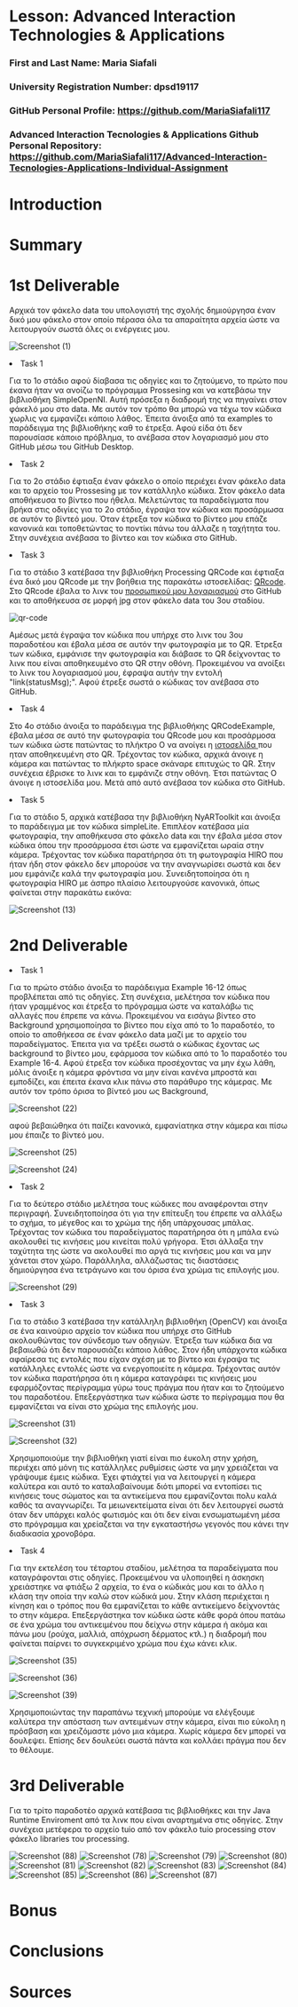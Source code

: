 # Lesson: Advanced Interaction Technologies & Applications

### First and Last Name: Maria Siafali
### University Registration Number: dpsd19117
### GitHub Personal Profile: https://github.com/MariaSiafali117
### Advanced Interaction Tecnologies & Applications Github Personal Repository: https://github.com/MariaSiafali117/Advanced-Interaction-Tecnologies-Applications-Individual-Assignment

# Introduction

# Summary


# 1st Deliverable

Αρχικά τον φάκελο data του υπολογιστή της σχολής δημιούργησα έναν δικό μου φάκελο στον οποίο πέρασα όλα τα απαραίτητα αρχεία ώστε να λειτουργούν σωστά όλες οι ενέργειες μου.

![Screenshot (1)](https://user-images.githubusercontent.com/101007425/199841172-ff0dd120-1a88-4286-be7d-b6203d108c03.png)


<li>Task 1 </li>

Για το 1ο στάδιο αφού δίαβασα τις οδηγίες και το ζητούμενο, το πρώτο που έκανα ήταν να ανοίζω το πρόγραμμα Prossesing και να κατεβάσω την βιβλιοθήκη SimpleOpenNI. Αυτή
πρόσεξα η διαδρομή της να πηγαίνει στον φάκελό μου στο data. Με αυτόν τον τρόπο θα μπορώ να τέχω τον κώδικα χωρλις να εμφανίζει κάποιο λάθος. Έπειτα άνοιξα από τα examples το παράδειγμα της βιβλιοθήκης καθ το έτρεξα. Αφού είδα ότι δεν παρουσίασε κάποιο πρόβλημα, το ανέβασα στον λογαριασμό μου στο GitHub μέσω του GitHub Desktop.


<li>Task 2 </li>

Για το 2ο στάδιο έφτιαξα έναν φάκελο ο οποίο περιέχει έναν φάκελo data και το αρχείο του Prossesing με τον κατάλληλο κώδικα. Στον φάκελο data αποθήκευσα το βίντεο που ήθελα. Μελετώντας τα παραδείγματα που βρήκα στις οδιγίες για το 2ο στάδιο, έγραψα τον κώδικα και προσάρμωσα σε αυτόν το βίντεό μου. Όταν έτρεξα τον κώδικα το βίντεο μου επάζε κανονικά και τοποθετώντας το ποντίκι πάνω του άλλαζε η ταχήτητα του. Στην συνέχεια ανέβασα το βίντεο και τον κώδικα στο GitHub.


<li>Task 3 </li>

Για το στάδιο 3 κατέβασα την βιβλιοθήκη Processing QRCode και έφτιαξα ένα δικό μου QRcode με την βοήθεια της παρακάτω ιστοσελίδας: <a href="https://www.qrcode-monkey.com/?utm_source=google_c&utm_medium=cpc&utm_campaign=&utm_content=&utm_term=qr%20monkey_e&gclid=CjwKCAjwzY2bBhB6EiwAPpUpZhLXoz7rdrfG2EXxNABEwzSXgq71bx-NX86KPDOxhEPGCtXT7-OrxBoCcnkQAvD_BwE "> QRcode</a>. Στο QRcode έβαλα το λινκ του <a href="https://github.com/MariaSiafali117"> προσωπικού μου λογαριασμού</a> στο GitHub και το αποθήκευσα σε μορφή jpg στον φάκελο data του 3ου σταδίου. 


![qr-code](https://user-images.githubusercontent.com/101007425/199849167-f930c1df-b55b-439d-b4ce-9c0b56af6bcc.png)


Αμέσως μετά έγραψα τον κώδικα που υπήρχε στο λινκ του 3ου παραδοτέου και έβαλα μέσα σε αυτόν την φωτογραφία με το QR. Έτρεξα των κώδικα, εμφάνισε την φωτογραφία και διάβασε το QR δείχνοντας το λινκ που είναι αποθηκευμένο στο QR στην οθόνη. Προκειμένου να ανοίξει το λινκ του λογαριασμού μου, έφραψα αυτήν την εντολή "link(statusMsg);". Αφού έτρεξε σωστά ο κώδικας τον ανέβασα στο GitHub.


<li> Task 4 </li>

Στο 4ο στάδιο άνοιξα το παράδειγμα της βιβλιοθήκης QRCodeExample, έβαλα μέσα σε αυτό την φωτογραφία του QRcode μου και προσάρμοσα των κώδικα ώστε πατώντας το πλήκτρο Ο να ανοίγει η <a href="https://github.com/MariaSiafali117"> ιστοσελίδα </a> που ηταν αποθηκευμένη στο QR. Τρέχοντας τον κώδικα, αρχικά άνοιγε η κάμερα και πατώντας το πλήκρτο space σκάναρε επιτυχώς το QR. Στην συνέχεια έβρισκε το λινκ και το εμφάνιζε στην οθόνη. Έτσι πατώντας Ο άνοιγε η ιστοσελίδα μου. Μετά από αυτό ανέβασα τον κώδικα στο GitHub.


<li> Task 5 </li>

Για το στάδιο 5, αρχικά κατέβασα την βιβλιοθήκη NyARToolkit και άνοιξα το παράδειγμα με τον κώδικα simpleLite. Επιπλέον κατέβασα μία φωτογραφία, την αποθήκευσα στο φάκελο data και την έβαλα μέσα στον κώδικα όπου την προσάρμοσα έτσι ώστε να εμφανίζεται ωραία στην κάμερα. Τρέχοντας τον κώδικα παρατήρησα ότι τη φωτογραφία HIRO που ήταν ήδη στον φάκελο δεν μπορούσε να την αναγνωρίσει σωστά και δεν μου εμφάνιζε καλά την φωτογραφία μου. Συνειδητοποίησα ότι η φωτογραφία HIRO με άσπρο πλαίσιο λειτουργούσε κανονικά, όπως φαίνεται στην παρακάτω εικόνα:



![Screenshot (13)](https://user-images.githubusercontent.com/101007425/199854800-70c1b516-f02e-42d4-80c3-76f5c83252a9.png)







# 2nd Deliverable



<li> Task 1 </li> 

Για το πρώτο στάδιο άνοιξα το παράδειγμα Example 16-12 όπως προβλέπεται από τις οδηγίες. Στη συνέχεια, μελέτησα τον κώδικα που ήταν γραμμένος και έτρεξα το πρόγραμμα ώστε να καταλάβω τις αλλαγές που έπρεπε να κάνω. Προκειμένου να εισάγω βίντεο στο Background χρησιμοποίησα το βίντεο που είχα από το 1ο παραδοτέο, το οποίο το αποθήκεσα σε έναν φάκελο data μαζί με το αρχείο του παραδείγματος. Έπειτα για να τρέξει σωστά ο κώδικας έχοντας ως background το βίντεο μου, εφάρμοσα τον κώδικα από το 1ο παραδοτέο του Example 16-4. Αφού έτρεξα τον κώδικα προσέχοντας να μην έχω λάθη, μόλις άνοιξε η κάμερα φρόντισα να μην είναι κανένα μπροστά και εμποδίζει, και έπειτα έκανα κλικ πάνω στο παράθυρο της κάμερας. Με αυτόν τον τρόπο όρισα το βίντεό μου ως Background, 


![Screenshot (22)](https://user-images.githubusercontent.com/101007425/207982941-37ee7977-614a-46b5-a259-f6195d8e8699.png)




αφού βεβαιώθηκα ότι παίζει κανονικά, εμφανίατηκα στην κάμερα και πίσω μου έπαιζε το βίντεό μου. 



![Screenshot (25)](https://user-images.githubusercontent.com/101007425/207982996-b6312601-43a1-46e0-ade7-764af9cc9902.png)

![Screenshot (24)](https://user-images.githubusercontent.com/101007425/207983021-fa1daced-2998-41c9-8f48-928d8a3194c7.png)







<li> Task 2 </li>

Για το δεύτερο στάδιο μελέτησα τους κώδικες που αναφέρονται στην περιγραφή. Συνειδητοποίησα ότι για την επίτευξη του έπρεπε να αλλάξω το σχήμα, το μέγεθος και το χρώμα της ήδη υπάρχουσας μπάλας. Τρέχοντας τον κώδικα του παραδείγματος παρατήρησα ότι η μπάλα ενώ ακολουθεί τις κινήσεις μου κινείται πολύ γρήγορα. Έτσι άλλαξα την ταχύτητα της ώστε να ακολουθεί πιο αργά τις κινήσεις μου και να μην χάνεται στον χώρο. Παράλληλα, αλλάζωστας τις διαστάσεις δημιούργησα ένα τετράγωνο και του όρισα ένα χρώμα τις επιλογής μου.


![Screenshot (29)](https://user-images.githubusercontent.com/101007425/207985105-1b5355d6-2531-425b-802c-a1a10c7f80da.png)






<li> Task 3 </li>

Για το στάδιο 3 κατέβασα την κατάλληλη βιβλιοθήκη (OpenCV) και άνοιξα σε ένα καινούριο αρχείο τον κώδικα που υπήρχε στο GitHub ακολουθώντας τον σύνδεσμο των οδηγιών. Έτρεξα των κώδικα δια να βεβαιωθώ ότι δεν παρουσιάζει κάποιο λάθος. Στον ήδη υπάρχοντα κώδικα αφαίρεσα τις εντολές που είχαν σχέση με το βίντεο και έγραψα τις κατάλληλες εντολές ώστε να ενεργοποιείτε η κάμερα. Τρέχοντας αυτόν τον κώδικα παρατήρησα ότι η κάμερα καταγράφει τις κινήσεις μου εφαρμόζοντας περίγραμμα γύρω τους πράγμα που ήταν και το ζητούμενο του παραδοτέου. Επεξεργάστηκα των κώδικα ώστε το περίγραμμα που θα εμφανίζεται να είναι στο χρώμα της επιλογής μου.



![Screenshot (31)](https://user-images.githubusercontent.com/101007425/207986935-830e7678-4e89-4d16-8445-81bc669b7397.png)

![Screenshot (32)](https://user-images.githubusercontent.com/101007425/207987020-f0a2629c-cc71-410b-980a-1155d37c8e20.png)


Χρησιμοποιούμε την βιβλιοθήκη γιατί είναι πιο έυκολη στην χρήση, περιέχει από μόνη τις κατάλληλες ρυθμίσεις ώστε να μην χρειάζεται να γράψουμε έμεις κώδικα. Έχει φτιάχτεί για να λειτουργεί η κάμερα καλύτερα και αυτό το καταλαβαίνουμε διότι μπορεί να εντοπίσει τις κινήσεις τους σώματος και τα αντικείμενα που εμφανίζονται πολυ καλά καθός τα αναγνωρίζει. Τα μειωνεκτείματα είναι ότι δεν λειτουργεί σωστά όταν δεν υπάρχει καλός φωτισμός και ότι δεν είναι ενσωματωμένη μέσα στο πρόγραμμα και χρείαζεται να την εγκαταστήσω γεγονός  που κάνει την διαδικασία χρονοβόρα.


<li> Task 4 </li>


Για την εκτελέση του τέταρτου σταδίου, μελέτησα τα παραδείγματα που καταγράφονται στις οδηγίες. Προκειμένου να υλοποιηθεί η άσκησκη χρειάστηκε να φτιάξω 2 αρχεία, το ένα ο κώδικάς μου και το άλλο η κλάση την οποία την καλώ στον κώδικά μου. Στην κλάση περιέχεται η  κίνηση και ο τρόπος που θα εμφανίζεται το κάθε αντικείμενο δείχνοντάς το στην κάμερα. Επεξεργάστηκα τον κώδικα ώστε κάθε φορά όπου πατάω σε ένα χρώμα του αντικειμένου που δείχνω στην κάμερα ή ακόμα και πάνω μου (ρούχα, μαλλιά, απόχρωση δέρματος κτλ.) η διαδρομή που φαίνεται παίρνει το συγκεκριμένο χρώμα που έχω κάνει κλικ.



![Screenshot (35)](https://user-images.githubusercontent.com/101007425/207989234-b411e227-5ed9-4e3a-b810-7053c53e79a2.png)



![Screenshot (36)](https://user-images.githubusercontent.com/101007425/207989378-c9a10c46-0d89-433f-a076-26092ffc2bed.png)



![Screenshot (39)](https://user-images.githubusercontent.com/101007425/207989434-57d2be0a-6098-4779-99a8-c31e7ae5f9c3.png)



Χρησιμοποιώντας την παραπάνω τεχνική μπορούμε να ελέγξουμε καλύτερα την απόσταση των αντειμένων στην κάμερα, είναι πιο εύκολη η πρόσβαση και χρειζόμαστε μόνο μια κάμερα. Χωρίς κάμερα δεν μπορεί να δουλεψει. Επίσης δεν δουλεύει σωστά πάντα και κολλάει πράγμα που δεν το θέλουμε.






# 3rd Deliverable 


 Για το τρίτο παραδοτέο αρχικά κατέβασα τις βιβλιοθήκες και την Java Runtime Enviroment από τα λινκ που είναι αναρτημένα στις οδηγίες. Στην συνέχεια μετέφερα το αρχείο tuio από τον φάκελο tuio processing στον φάκελο libraries του processing. 

![Screenshot (88)](https://user-images.githubusercontent.com/101007425/212210342-b9322295-95f4-4ace-8e77-02d6ffb83c3e.png)
![Screenshot (78)](https://user-images.githubusercontent.com/101007425/212210346-db80ef64-bda7-4d5a-8623-7cba3d65b0de.png)
![Screenshot (79)](https://user-images.githubusercontent.com/101007425/212210348-169ae217-33b6-4d7d-adf1-792d77c15912.png)
![Screenshot (80)](https://user-images.githubusercontent.com/101007425/212210351-d2f708aa-ac8e-4556-9200-5ea992956e1d.png)
![Screenshot (81)](https://user-images.githubusercontent.com/101007425/212210353-014c7440-e7d9-4990-b501-08b084c7f516.png)
![Screenshot (82)](https://user-images.githubusercontent.com/101007425/212210354-d108d508-7350-4c7f-b964-d5e9f32c57f8.png)
![Screenshot (83)](https://user-images.githubusercontent.com/101007425/212210358-0c3c6a6c-8365-4597-8e98-60a554813e55.png)
![Screenshot (84)](https://user-images.githubusercontent.com/101007425/212210361-bb4fcdfa-c5f3-431b-8882-a4202ea7af56.png)
![Screenshot (85)](https://user-images.githubusercontent.com/101007425/212210363-139a98a4-6208-4bca-af09-85dc4d4ba4c3.png)
![Screenshot (86)](https://user-images.githubusercontent.com/101007425/212210364-39f1ba24-8e0b-4b7e-9b12-d28289de7e6b.png)
![Screenshot (87)](https://user-images.githubusercontent.com/101007425/212210367-a9f0dff2-dfa4-46fc-9f1a-a325d1fd9fe7.png)


# Bonus 


# Conclusions


# Sources
